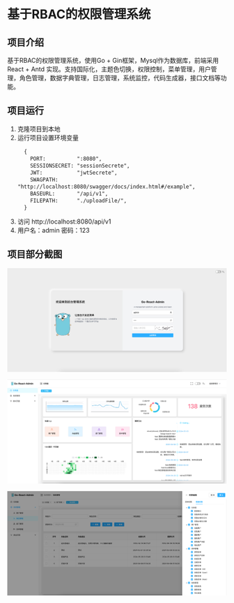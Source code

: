 # 基于RBAC的权限管理系统

## 项目介绍
基于RBAC的权限管理系统，使用Go + Gin框架，Mysql作为数据库，前端采用 React + Antd 实现。支持国际化，主题色切换，权限控制，菜单管理，用户管理，角色管理，数据字典管理，日志管理，系统监控，代码生成器，接口文档等功能。

## 项目运行

1. 克隆项目到本地
2. 运行项目设置环境变量
    ```text
      {
        PORT:          ":8080",
        SESSIONSECRET: "sessionSecrete",
        JWT:           "jwtSecrete",
        SWAGPATH:      "http://localhost:8080/swagger/docs/index.html#/example",
        BASEURL:       "/api/v1",
        FILEPATH:      "./uploadFile/",
      }
    ```
3. 访问 http://localhost:8080/api/v1
4. 用户名：admin 密码：123

## 项目部分截图
![登录](./static/login.png)

![首页](./static/dashboard.png)

![系统管理](./static/system.png)